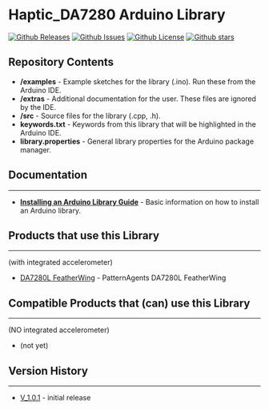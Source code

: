# Haptic_DA7280 Arduino Library

[![Github Releases](https://img.shields.io/github/release/patternagents/Haptic_DA7280.svg)](https://github.com/patternagents/Haptic_DA7280/releases)
[![Github Issues](https://img.shields.io/github/issues/patternagents/Haptic_DA7280.svg)](https://github.com/patternagents/Haptic_DA7280/issues)
[![Github License](https://img.shields.io/badge/License-GNU3-green.svg)](https://github.com/patternagents/Haptic_DA7280/)
[![Github stars](https://img.shields.io/github/stars/patternagents/Haptic_DA7280.svg)](https://github.com/patternagents/Haptic_DA7280/)

Repository Contents
-------------------

* **/examples** - Example sketches for the library (.ino). Run these from the Arduino IDE. 
* **/extras** - Additional documentation for the user. These files are ignored by the IDE. 
* **/src** - Source files for the library (.cpp, .h).
* **keywords.txt** - Keywords from this library that will be highlighted in the Arduino IDE. 
* **library.properties** - General library properties for the Arduino package manager. 

## Documentation
--------------
* **[Installing an Arduino Library Guide](https://learn.sparkfun.com/tutorials/installing-an-arduino-library)** - Basic information on how to install an Arduino library.

## Products that use this Library 
---------------------------------
(with integrated accelerometer)
* [DA7280L FeatherWing](http://patternagents.com/store/) - PatternAgents DA7280L FeatherWing

## Compatible Products that (can) use this Library 
------------------------------------------------
(NO integrated accelerometer)
* (not yet)


## Version History
---------------

* [V_1.0.1](https://github.com/patternagents/Haptic_DA7280/) - initial release
